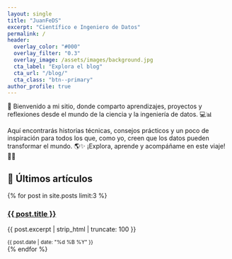 ```yaml
---
layout: single
title: "JuanFeDS"
excerpt: "Científico e Ingeniero de Datos"
permalink: /
header:
  overlay_color: "#000"
  overlay_filter: "0.3"
  overlay_image: /assets/images/background.jpg
  cta_label: "Explora el blog"
  cta_url: "/blog/"
  cta_class: "btn--primary"
author_profile: true
---
```


👋 Bienvenido a mi sitio, donde comparto aprendizajes, proyectos y reflexiones desde el mundo de la ciencia y la ingeniería de datos. 💻📊 

Aquí encontrarás historias técnicas, consejos prácticos y un poco de inspiración para todos los que, como yo, creen que los datos pueden transformar el mundo. 🌎✨ ¡Explora, aprende y acompáñame en este viaje! 🚀🔥

<h2>📝 Últimos artículos</h2>

<div class="post-cards">
  {% for post in site.posts limit:3 %}
    <div class="post-card">
      <h3><a href="{{ post.url | relative_url }}">{{ post.title }}</a></h3>
      <p>{{ post.excerpt | strip_html | truncate: 100 }}</p>
      <small>{{ post.date | date: "%d %B %Y" }}</small>
    </div>
  {% endfor %}
</div>

